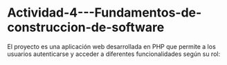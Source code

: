 # Actividad-4---Fundamentos-de-construccion-de-software
El proyecto es una aplicación web desarrollada en PHP que permite a los usuarios autenticarse y acceder a diferentes funcionalidades según su rol:
